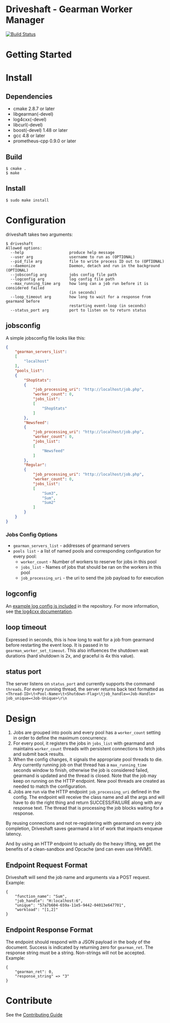 # Driveshaft - Gearman Worker Manager

[![Build Status](https://travis-ci.org/keyurdg/driveshaft.svg?branch=master)](https://travis-ci.org/keyurdg/driveshaft)

# Getting Started

# Install
## Dependencies
* cmake 2.8.7 or later
* libgearman(-devel)
* log4cxx(-devel)
* libcurl(-devel)
* boost(-devel) 1.48 or later
* gcc 4.8 or later
* prometheus-cpp 0.9.0 or later

## Build
```
$ cmake .
$ make
```

## Install
```
$ sudo make install
```

# Configuration
driveshaft takes two arguments:
```
$ driveshaft
Allowed options:
  --help                    produce help message
  --user arg                username to run as (OPTIONAL)
  --pid_file arg            file to write process ID out to (OPTIONAL)
  --daemonize               Daemon, detach and run in the background (OPTIONAL)
  --jobsconfig arg          jobs config file path
  --logconfig arg           log config file path
  --max_running_time arg    how long can a job run before it is considered failed
                            (in seconds)
  --loop_timeout arg        how long to wait for a response from gearmand before
                            restarting event-loop (in seconds)
  --status_port arg         port to listen on to return status
```

## jobsconfig
A simple jobsconfig file looks like this:
```json
{
    "gearman_servers_list":
    [
        "localhost"
    ],
    "pools_list":
    {
        "ShopStats":
        {
            "job_processing_uri": "http://localhost/job.php",
            "worker_count": 0,
            "jobs_list":
            [
                "ShopStats"
            ]
        },
        "Newsfeed":
        {
            "job_processing_uri": "http://localhost/job.php",
            "worker_count": 0,
            "jobs_list":
            [
                "Newsfeed"
            ]
        },
        "Regular":
        {
            "job_processing_uri": "http://localhost/job.php",
            "worker_count": 0,
            "jobs_list":
            [
                "Sum3",
                "Sum",
                "Sum2"
            ]
        }
    }
}
```

### Jobs Config Options
* `gearman_servers_list` - addresses of gearmand servers
* `pools list` - a list of named pools and corresponding configuration for every pool:
    * `worker_count` - Number of workers to reserve for jobs in this pool
    * `jobs_list` - Names of jobs that should be ran on the workers in this pool
    * `job_processing_uri` - the uri to send the job payload to for execution

## logconfig
An [example log config is
included](https://github.com/keyurdg/driveshaft/blob/master/logconfig.xml) in
the repository. For more information, see
[the log4cxx documentation](https://logging.apache.org/log4cxx/usage.html).

## loop timeout
Expressed in seconds, this is how long to wait for a job from gearmand before restarting
the event loop. It is passed in to `gearman_worker_set_timeout`. This also influences the
shutdown wait durations (hard shutdown is 2x, and graceful is 4x this value).

## status port
The server listens on `status_port` and currently supports the command `threads`.
For every running thread, the server returns back text formatted as
`<Thread-ID>\t<Pool-Name>\t<Shutdown-Flag>\tjob_handle=<Job-Handle> job_unique=<Job-Unique>\r\n`

# Design
1. Jobs are grouped into pools and every pool has a `worker_count` setting in order
to define the maximum concurrency.
2. For every pool, it registers the jobs in `jobs_list` with gearmand and maintains
`worker_count` threads with persistent connections to fetch jobs and submit back
results.
3. When the config changes, it signals the appropriate pool threads to die. Any
currently running job on that thread has a `max_running_time` seconds window to
finish, otherwise the job is considered failed, gearmand is updated and the thread
is closed. Note that the job may keep on running on the HTTP endpoint. New pool
threads are created as needed to match the configuration.
4. Jobs are run via the HTTP endpoint `job_processing_uri` defined in the config. The endpoint
will receive the class name and all the args and will have to do the right thing and
return SUCCESS/FAILURE along with any response text. The thread that is
processing the job blocks waiting for a response.

By reusing connections and not re-registering with gearmand on every job completion,
Driveshaft saves gearmand a lot of work that impacts enqueue latency.

And by using an HTTP endpoint to actually do the heavy lifting, we get the
benefits of a clean-sandbox and Opcache (and can even use HHVM!).

## Endpoint Request Format

Driveshaft will send the job name and arguments via a POST request. Example:
```
{
    "function_name": "Sum",
    "job_handle": "H:localhost:6",
    "unique": "57a7b604-659a-11e5-9442-04013e647701",
    "workload": "[1,2]"
}
```

## Endpoint Response Format

The endpoint should respond with a JSON payload in the body of the document.
Success is indicated by returning zero for `gearman_ret`. The response string
must be a string. Non-strings will not be accepted. Example:
```
{
    "gearman_ret": 0,
    "response_string" => "3"
}
```

# Contribute
See the [Contributing Guide](https://github.com/keyurdg/driveshaft/blob/master/CONTRIBUTING.md)
